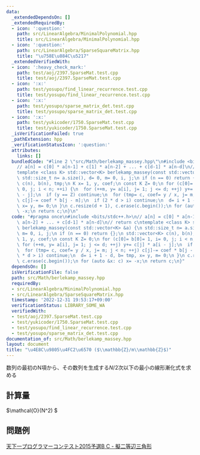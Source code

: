 ```yaml
---
data:
  _extendedDependsOn: []
  _extendedRequiredBy:
  - icon: ':question:'
    path: src/LinearAlgebra/MinimalPolynomial.hpp
    title: src/LinearAlgebra/MinimalPolynomial.hpp
  - icon: ':question:'
    path: src/LinearAlgebra/SparseSquareMatrix.hpp
    title: "\u758E\u884C\u5217"
  _extendedVerifiedWith:
  - icon: ':heavy_check_mark:'
    path: test/aoj/2397.SparseMat.test.cpp
    title: test/aoj/2397.SparseMat.test.cpp
  - icon: ':x:'
    path: test/yosupo/find_linear_recurrence.test.cpp
    title: test/yosupo/find_linear_recurrence.test.cpp
  - icon: ':x:'
    path: test/yosupo/sparse_matrix_det.test.cpp
    title: test/yosupo/sparse_matrix_det.test.cpp
  - icon: ':x:'
    path: test/yukicoder/1750.SparseMat.test.cpp
    title: test/yukicoder/1750.SparseMat.test.cpp
  _isVerificationFailed: true
  _pathExtension: hpp
  _verificationStatusIcon: ':question:'
  attributes:
    links: []
  bundledCode: "#line 2 \"src/Math/berlekamp_massey.hpp\"\n#include <bits/stdc++.h>\n\
    // a[n] = c[0] * a[n-1] + c[1] * a[n-2] + ... + c[d-1] * a[n-d]\n// return c\n\
    template <class K> std::vector<K> berlekamp_massey(const std::vector<K> &a) {\n\
    \ std::size_t n= a.size(), d= 0, m= 0, i, j;\n if (n == 0) return {};\n std::vector<K>\
    \ c(n), b(n), tmp;\n K x= 1, y, coef;\n const K Z= 0;\n for (c[0]= b[0]= 1, i=\
    \ 0, j; i < n; ++i) {\n  for (++m, y= a[i], j= 1; j <= d; ++j) y+= c[j] * a[i\
    \ - j];\n  if (y == Z) continue;\n  for (tmp= c, coef= y / x, j= m; j < n; ++j)\
    \ c[j]-= coef * b[j - m];\n  if (2 * d > i) continue;\n  d= i + 1 - d, b= tmp,\
    \ x= y, m= 0;\n }\n c.resize(d + 1), c.erase(c.begin());\n for (auto &x: c) x=\
    \ -x;\n return c;\n}\n"
  code: "#pragma once\n#include <bits/stdc++.h>\n// a[n] = c[0] * a[n-1] + c[1] *\
    \ a[n-2] + ... + c[d-1] * a[n-d]\n// return c\ntemplate <class K> std::vector<K>\
    \ berlekamp_massey(const std::vector<K> &a) {\n std::size_t n= a.size(), d= 0,\
    \ m= 0, i, j;\n if (n == 0) return {};\n std::vector<K> c(n), b(n), tmp;\n K x=\
    \ 1, y, coef;\n const K Z= 0;\n for (c[0]= b[0]= 1, i= 0, j; i < n; ++i) {\n \
    \ for (++m, y= a[i], j= 1; j <= d; ++j) y+= c[j] * a[i - j];\n  if (y == Z) continue;\n\
    \  for (tmp= c, coef= y / x, j= m; j < n; ++j) c[j]-= coef * b[j - m];\n  if (2\
    \ * d > i) continue;\n  d= i + 1 - d, b= tmp, x= y, m= 0;\n }\n c.resize(d + 1),\
    \ c.erase(c.begin());\n for (auto &x: c) x= -x;\n return c;\n}"
  dependsOn: []
  isVerificationFile: false
  path: src/Math/berlekamp_massey.hpp
  requiredBy:
  - src/LinearAlgebra/MinimalPolynomial.hpp
  - src/LinearAlgebra/SparseSquareMatrix.hpp
  timestamp: '2022-12-31 19:53:17+09:00'
  verificationStatus: LIBRARY_SOME_WA
  verifiedWith:
  - test/aoj/2397.SparseMat.test.cpp
  - test/yukicoder/1750.SparseMat.test.cpp
  - test/yosupo/find_linear_recurrence.test.cpp
  - test/yosupo/sparse_matrix_det.test.cpp
documentation_of: src/Math/berlekamp_massey.hpp
layout: document
title: "\u4E8C\u9805\u4FC2\u6570 ($\\mathbb{Z}/m\\mathbb{Z}$)"
---
```

数列の最初のN項から、その数列を生成する$N/2$次以下の最小の線形漸化式を求める

## 計算量
 $\mathcal{O}(N^2) $

## 問題例
[天下一プログラマーコンテスト2015予選B C - 擬二等辺三角形](https://atcoder.jp/contests/tenka1-2015-qualb/tasks/tenka1_2015_qualB_c)